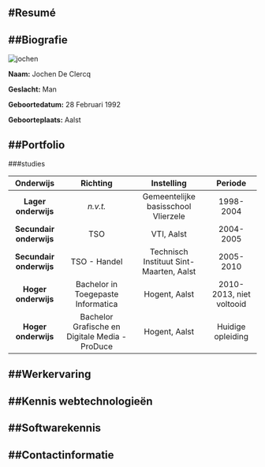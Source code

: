 #Resumé
---------------------------------------------------


##Biografie
---------------------------------------------------

![jochen](http://i.imgur.com/4TjCCK7.jpg "profielfoto")

**Naam:** Jochen De Clercq

**Geslacht:** Man

**Geboortedatum:** 28 Februari 1992

**Geboorteplaats:** Aalst

##Portfolio
---------------------------------------------------
###studies

| Onderwijs | Richting | Instelling  | Periode |
| :--------:|:--------:| :---------: |:-------:|
| **Lager onderwijs**  | _n.v.t._ |  Gemeentelijke basisschool Vlierzele  | 1998-2004|
| **Secundair onderwijs**  | TSO |  VTI, Aalst  | 2004-2005|
| **Secundair onderwijs**  | TSO - Handel |  Technisch Instituut Sint-Maarten, Aalst  | 2005-2010|
| **Hoger onderwijs**  | Bachelor in Toegepaste Informatica |  Hogent, Aalst  | 2010-2013, niet voltooid|
| **Hoger onderwijs**  | Bachelor Grafische en Digitale Media - ProDuce |  Hogent, Aalst  | Huidige opleiding|





##Werkervaring
---------------------------------------------------

##Kennis webtechnologieën
---------------------------------------------------

##Softwarekennis
---------------------------------------------------

##Contactinformatie
---------------------------------------------------